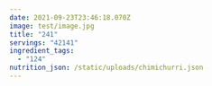 ```yaml
---
date: 2021-09-23T23:46:18.070Z
image: test/image.jpg
title: "241"
servings: "42141"
ingredient_tags:
  - "124"
nutrition_json: /static/uploads/chimichurri.json
---
```

